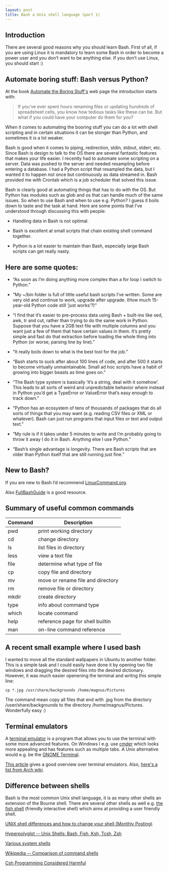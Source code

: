 ```yaml
---
layout: post
title: Bash a Unix shell language (part 1)
---
```


## Introduction
There are several good reasons why you should learn Bash. First of all, if you are using Linux it is mandatory to learn some Bash in order to become a power user and you don’t want to be anything else. If you don’t use Linux, you should start :)

## Automate boring stuff: Bash versus Python?
At the book [Automate the Boring Stuff's](https://automatetheboringstuff.com/) web page the introduction starts with:

> If you've ever spent hours renaming files or updating hundreds of spreadsheet cells, you know how tedious tasks like these can be. But what if you could have your computer do them for you?

When it comes to automating the booring stuff you can do a lot with shell scripting and in certain situations it can be stonger than Python, and sometimes it is a lot weaker.

Bash is good when it comes to piping, redirection, stdin, stdout, stderr, etc. Since Bash is design to talk to the OS there are several fantastic features that makes your life easier. I recently had to automate some scripting on a server. Data was pushed to the server and needed resampling before entering a database. I had a Python script that resampled the data, but I wanted it to happen not once but continuously as data streamed in. Bash provided me with Crontab which is a job scheduler that solved this issue.

Bash is clearly good at automating things that has to do with the OS. But Python has modules such as glob and os that can handle much of the same issues. So when to use Bash and when to use e.g. Python? I guess it boils down to taste and the task at hand. Here are some points that I’ve understood through discussing this with people:

* Handling data in Bash is not optimal.

* Bash is excellent at small scripts that chain existing shell command together.

* Python is a lot easier to maintain than Bash, especially large Bash scripts can get really nasty.

## Here are some quotes:

* “As soon as I’m doing anything more complex than a for loop I switch to Python.”

* “My ~/bin folder is full of little useful bash scripts I’ve written. Some are very old and continue to work, upgrade after upgrade. (How much 15-year-old Python code still ‘just works’?)”

* “I find that it’s easier to pre-process data using Bash + built-ins like sed, awk, tr and cut, rather than trying to do the same work in Python. Suppose that you have a 2GB text file with multiple columns and you want just a few of them that have certain values in them. It’s pretty simple and fast do that extraction before loading the whole thing into Python (or worse, parsing line by line).”

* “It really boils down to what is the best tool for the job.”

* “Bash starts to suck after about 100 lines of code, and after 500 it starts to become virtually unmaintainable. Small ad hoc scripts have a habit of growing into bigger beasts as time goes on.”

* “The Bash type system is basically ‘it’s a string, deal with it somehow’. This leads to all sorts of weird and unpredictable behavior where instead in Python you’d get a TypeError or ValueError that’s easy enough to track down.”

* “Python has an ecosystem of tens of thousands of packages that do all sorts of things that you may want (e.g. reading CSV files or XML or whatever). Bash can just run programs that input files or text and output text.”

* “My rule is if it takes under 5 minutes to write and I’m probably going to throw it away I do it in Bash. Anything else I use Python.”

* “Bash’s single advantage is longevity. There are Bash scripts that are older than Python itself that are still running just fine.”

## New to Bash?
If you are new to Bash I’d recommend [LinuxCommand.org]( http://linuxcommand.org/index.php).

Also [FullBashGuide](http://mywiki.wooledge.org/FullBashGuide) is a good resource.

## Summary of useful common commands

Command | Description
--- | ---
pwd | print working directory
cd | change directory
ls | list files in directory
less | view a text file
file | determine what type of file
cp | copy file and directory
mv | move or rename file and directory
rm | remove file or directory
mkdir | create directory
type | info about command type
which | locate command
help | reference page for shell builtin
man | on-line command reference

## A recent small example where I used bash
I wanted to move all the standard wallpapers in Ubuntu to another folder. This is a simple task and I could easily have done it by opening two file windows and dragging the desired files into the desired dictionary. However, it was much easier openening the terminal and writng this simple line:

```
cp *.jpg /usr/share/backgrounds /home/magnus/Pictures
```

The command mean copy all files that end with .jpg from the directory /user/share/backgrounds to the directory /home/magnus/Pictures. Wonderfully easy :)

## Terminal emulators
A [terminal emulator](https://en.wikipedia.org/wiki/Terminal_emulator) is a program that allows you to use the terminal with some more advanced features. On Windows I e.g. use [cmder](http://cmder.net/) which looks more appealing and has features such as multiple tabs. A Unix alternative would e.g. be the [GNOME Terminal](https://help.gnome.org/users/gnome-terminal/stable/).

[This article](https://opensource.com/life/17/10/top-terminal-emulators) gives a good overview over terminal emulators. Also, [here's a list from Arch wiki](https://wiki.archlinux.org/index.php/List_of_applications#Terminal_emulators).

## Difference between shells
Bash is the most common Unix shell language, it is as many other shells an extension of the Bourne shell. There are several other shells as well e.g. [the fish shell](https://github.com/fish-shell/fish-shell) (friendly interactive shell) which aims at providing a user friendly shell.

[UNIX shell differences and how to change your shell (Monthly Posting)](http://www.faqs.org/faqs/unix-faq/shell/shell-differences/)

[Hyperpolyglot -- Unix Shells: Bash, Fish, Ksh, Tcsh, Zsh](http://hyperpolyglot.org/unix-shells)

[Various system shells](https://www.in-ulm.de/~mascheck/various/shells/)

[Wikipedia -- Comparison of command shells](https://en.wikipedia.org/wiki/Comparison_of_command_shells)

[Csh Programming Considered Harmful](http://www.faqs.org/faqs/unix-faq/shell/csh-whynot/)
